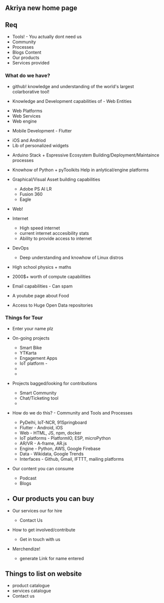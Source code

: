 ## Akriya new home page

## Req
* Tools! - You actually dont need us
* Community
* Processes
* Blogs Content
* Our products
* Services provided



### What do we have?
* github!
knowledge and understanding of the world's largest colarborative tool!

* Knowledge and Development capabilities of - Web Entities
- Web Platforms
- Web Services
- Web engine

* Mobile Development - Flutter
- iOS and Andriod
- Lib of personalized widgets

* Arduino Stack + Espressive Ecosystem
    Building/Deployment/Maintaince processes

* Knowhow of Python + pyToolkits
    Help in anlytical/engine platforms

* Graphical/Visual Asset building capabilities
    * Adobe PS AI LR 
    * Fusion 360
    * Eagle

* Web!

* Internet
    - High speed internet
    - current internet acccesibility stats
    - Ability to provide access to internet

* DevOps
    - Deep understanding and knowhow of Linux distros

* High school physics + maths

* 2000$+ worth of compute capabilities

* Email capabilities - Can spam

* A youtube page about Food

* Access to Huge Open Data repositories


### Things for Tour
* Enter your name plz

* On-going projects
    - Smart Bike
    - YTKarta
    - Engagement Apps
    - IoT platform - 
    - 
    -

* Projects bagged/looking for contributions
    - Smart Community
    - Chat/Ticketing tool
    - 

* How do we do this? - Community and Tools and Processes
    - PyDelhi,  IoT-NCR, 91Springboard
    - Flutter - Android, iOS
    - Web - HTML, JS, npm, docker
    - IoT platforms - PlatformIO, ESP, microPython
    - AR/VR - A-frame, AR.js
    - Engine - Python, AWS, Google Firebase
    - Data - Wikidata, Google Trends
    - Interfaces - Github, Gmail, IFTTT, mailing platforms

* Our content you can consume
    - Podcast
    - Blogs

* Our products you can buy
    -

* Our services our for hire
    - Contact Us

* How to get involved/contribute
    - Get in touch with us

* Merchendize!
    - generate Link for name entered


## Things to list on website
* product catalogue
* services catalogue
* Contact us
